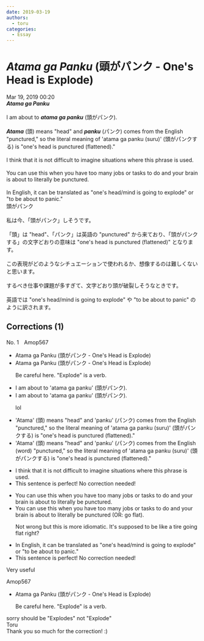 ```yaml
---
date: 2019-03-19
authors:
  - toru
categories:
  - Essay
---
```


<h1 id="subject_show"><strong><em>Atama ga Panku</strong></em> (頭がパンク - One's Head is Explode)</h1>
<div class="date">Mar 19, 2019 00:20</div>
<div id="post"><div id="body_show_ori">
<strong><em>Atama ga Panku</strong></em><br/><br/>I am about to <strong><em>atama ga panku</em></strong> (頭がパンク).<br/><br/><strong><em>Atama</em></strong> (頭) means "head" and <strong><em>panku</em></strong> (パンク) comes from the English "punctured," so the literal meaning of 'atama ga panku (suru)' (頭がパンクする) is "one's head is punctured (flattened)."<br/><br/>I think that it is not difficult to imagine situations where this phrase is used.<br/><br/>You can use this when you have too many jobs or tasks to do and your brain is about to literally be punctured.<br/><br/>In English, it can be translated as "one's head/mind is going to explode" or "to be about to panic."
</div></div>

<!-- more -->

<div id="post_ja"><div id="body_show_mo">
頭がパンク<br/><br/>私は今、「頭がパンク」しそうです。<br/><br/>「頭」は "head"、「パンク」は英語の "punctured" から来ており、「頭がパンクする」の文字どおりの意味は "one's head is punctured (flattened)" となります。<br/><br/>この表現がどのようなシチュエーションで使われるか、想像するのは難しくないと思います。<br/><br/>するべき仕事や課題が多すぎて、文字どおり頭が破裂しそうなときです。<br/><br/>英語では "one's head/mind is going to explode" や "to be about to panic" のように訳されます。
</div></div>

## Corrections (1)
<div id="block"><div class="first_name"> No. 1　<span class="just_name">Amop567</span></div><div id="block2">
<ul class="correction_field">
<li class="incorrect">Atama ga Panku (頭がパンク - One's Head is Explode)</li>
<li class="corrected correct">
Atama ga Panku (頭がパンク - One's Head <span class="sline"><span class="f_red">is</span></span> Explode)
<p class="correction_comment">Be careful here. "Explode" is a verb.</p>
</li>
</ul>
<ul class="correction_field">
<li class="incorrect">I am about to 'atama ga panku' (頭がパンク).</li>
<li class="corrected correct">
I am about to 'atama ga panku' (頭がパンク).
<p class="correction_comment">lol</p>
</li>
</ul>
<ul class="correction_field">
<li class="incorrect">'Atama' (頭) means "head" and 'panku' (パンク) comes from the English "punctured," so the literal meaning of 'atama ga panku (suru)' (頭がパンクする) is "one's head is punctured (flattened)."</li>
<li class="corrected correct">
'Atama' (頭) means "head" and 'panku' (パンク) comes from the English <span class="f_blue">(word)</span> "punctured," so the literal meaning of 'atama ga panku (suru)' (頭がパンクする) is "one's head is punctured (flattened)."
</li>
</ul>
<ul class="correction_field">
<li class="incorrect">I think that it is not difficult to imagine situations where this phrase is used.</li>
<li class="corrected perfect">This sentence is perfect! No correction needed!</li>
</ul>
<ul class="correction_field">
<li class="incorrect">You can use this when you have too many jobs or tasks to do and your brain is about to literally be punctured.</li>
<li class="corrected correct">
You can use this when you have too many jobs or tasks to do and your brain is about to literally be punctured <span class="f_blue">(OR: go flat)</span>.
<p class="correction_comment">Not wrong but this is more idiomatic. It's supposed to be like a tire going flat right?</p>
</li>
</ul>
<ul class="correction_field">
<li class="incorrect">In English, it can be translated as "one's head/mind is going to explode" or "to be about to panic."</li>
<li class="corrected perfect">This sentence is perfect! No correction needed!</li>
</ul>
<p class="comment_small">
 Very useful
</p>

</div><div class="name"><span class="just_name">Amop567</span><br><div class="quote_field"><ul class="correction_field">
<li class="corrected correct">
Atama ga Panku (頭がパンク - One's Head <span class="sline"><span class="f_red">is</span></span> Explode)
<p class="correction_comment">
Be careful here. "Explode" is a verb.
</p>
</li>
</ul></div>
sorry should be "Explodes" not "Explode"
</div>
<div class="name"><span class="just_name">Toru</span><br>
Thank you so much for the correction! :)
</div>
</div>
